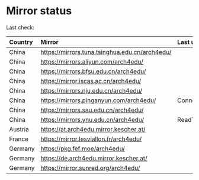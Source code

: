 <script src="./time.js"></script>
# Mirror status
Last check: <script type="text/javascript">localize(1679642210.0030396);</script>

|Country|Mirror|Last update|
|:------|:-----|:----------|
|China|https://mirrors.tuna.tsinghua.edu.cn/arch4edu/|<script type="text/javascript">localize(1679596410);</script>|
|China|https://mirrors.aliyun.com/arch4edu/|<script type="text/javascript">localize(1679553190);</script>|
|China|https://mirrors.bfsu.edu.cn/arch4edu/|<script type="text/javascript">localize(1679596410);</script>|
|China|https://mirror.iscas.ac.cn/arch4edu/|<script type="text/javascript">localize(1679596410);</script>|
|China|https://mirrors.nju.edu.cn/arch4edu/|<script type="text/javascript">localize(1679553190);</script>|
|China|https://mirrors.pinganyun.com/arch4edu/|ConnectionError|
|China|https://mirrors.sau.edu.cn/arch4edu/|<script type="text/javascript">localize(1673850842);</script>|
|China|https://mirrors.ynu.edu.cn/arch4edu/|ReadTimeout|
|Austria|https://at.arch4edu.mirror.kescher.at/|<script type="text/javascript">localize(1679596410);</script>|
|France|https://mirror.lesviallon.fr/arch4edu/|<script type="text/javascript">localize(1679596410);</script>|
|Germany|https://pkg.fef.moe/arch4edu/|<script type="text/javascript">localize(1679596410);</script>|
|Germany|https://de.arch4edu.mirror.kescher.at/|<script type="text/javascript">localize(1679596410);</script>|
|Germany|https://mirror.sunred.org/arch4edu/|<script type="text/javascript">localize(1679596410);</script>|

<script src="./tablefilter/tablefilter.js"></script>
<script src="./table.js"></script>